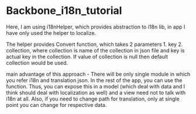 Backbone_i18n_tutorial
======================

Here, I am using i18nHelper, which provides abstraction to i18n lib, in app I have only used the helper to localize.

The helper provides Convert function, which takes 2 parameters 1. key 2. collection, 
where collection is name of the collection in json file and key is actual key in the collection.
If value of collection is null then default collection would be used.

main advantage of this approach - There will be only single module in which you refer i18n and  translation json. 
In the rest of the app, you can use the function. Thus, you can expose this in a model (which deal with data and I think should deal with localization as well)
and a view need not to talk with i18n at all. Also, if you need to change path for translation, only at single point you can change for respective data.   

